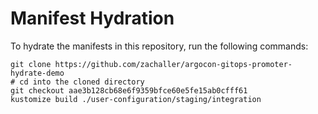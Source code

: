 # Manifest Hydration

To hydrate the manifests in this repository, run the following commands:

```shell
git clone https://github.com/zachaller/argocon-gitops-promoter-hydrate-demo
# cd into the cloned directory
git checkout aae3b128cb68e6f9359bfce60e5fe15ab0cfff61
kustomize build ./user-configuration/staging/integration
```
